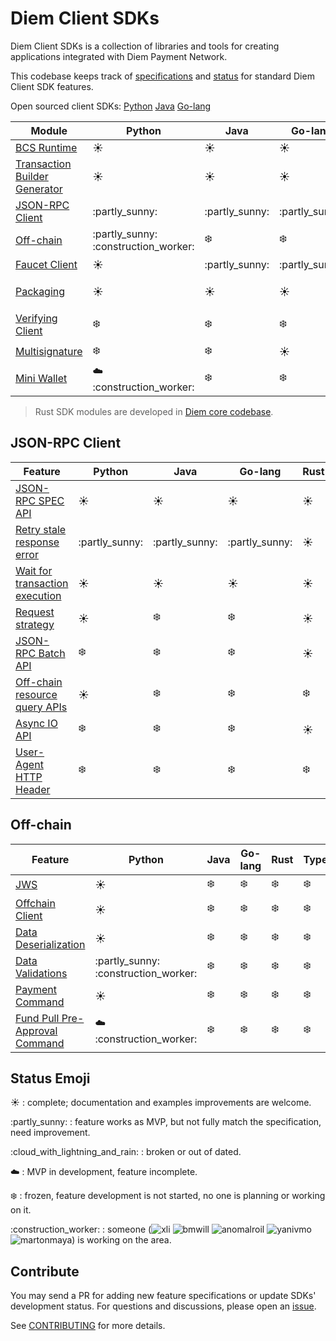 # Diem Client SDKs

Diem Client SDKs is a collection of libraries and tools for creating applications integrated with Diem Payment Network.

This codebase keeps track of [specifications](specs) and [status](status.md) for standard Diem Client SDK features.

Open sourced client SDKs: [Python][l1] [Java][l2] [Go-lang][l3]

| Module                             | Python                                 | Java            | Go-lang         | Rust                           | TypeScript      | C#          | C++                                 |
|------------------------------------|----------------------------------------|-----------------|-----------------|--------------------------------|-----------------|-------------|-------------------------------------|
| [BCS Runtime][1]                   | :sunny:                                | :sunny:         | :sunny:         | :sunny:                        | :partly\_sunny: | :sunny:     | :sunny:                             |
| [Transaction Builder Generator][2] | :sunny:                                | :sunny:         | :sunny:         | :sunny:                        | :snowflake:     | :snowflake: | :partly\_sunny:                     |
| [JSON-RPC Client][3]               | :partly\_sunny:                        | :partly\_sunny: | :partly\_sunny: | :partly\_sunny:                | :partly\_sunny: | :snowflake: | :cloud\_with\_lightning\_and\_rain: |
| [Off-chain][4]                     | :partly\_sunny: :construction\_worker: | :snowflake:     | :snowflake:     | :snowflake:                    | :snowflake:     | :snowflake: | :snowflake:                         |
| [Faucet Client][5]                 | :sunny:                                | :partly\_sunny: | :partly\_sunny: | :snowflake:                    | :partly\_sunny: | :snowflake: | :snowflake:                         |
| [Packaging][6]                     | :sunny:                                | :sunny:         | :sunny:         | :cloud: :construction\_worker: | :snowflake:     | :snowflake: | :snowflake:                         |
| [Verifying Client][7]              | :snowflake:                            | :snowflake:     | :snowflake:     | :cloud: :construction\_worker: | :snowflake:     | :snowflake: | :snowflake:                         |
| [Multisignature][8]                | :snowflake:                            | :snowflake:     | :sunny:         | :sunny:                        | :snowflake:     | :snowflake: | :snowflake:                         |
| [Mini Wallet][9]                   | :cloud: :construction\_worker:         | :snowflake:     | :snowflake:     | :snowflake:                    | :snowflake:     | :snowflake: | :snowflake:                         |


> Rust SDK modules are developed in [Diem core codebase](https://github.com/diem/diem).


## JSON-RPC Client

| Feature                              | Python          | Java            | Go-lang         | Rust        | TypeScript  |
|--------------------------------------|-----------------|-----------------|-----------------|-------------|-------------|
| [JSON-RPC SPEC API][c1]              | :sunny:         | :sunny:         | :sunny:         | :sunny:     | :sunny:     |
| [Retry stale response error][c2]     | :partly\_sunny: | :partly\_sunny: | :partly\_sunny: | :sunny:     | :cloud:     |
| [Wait for transaction execution][c3] | :sunny:         | :sunny:         | :sunny:         | :sunny:     | :sunny:     |
| [Request strategy][c4]               | :sunny:         | :snowflake:     | :snowflake:     | :sunny:     | :snowflake: |
| [JSON-RPC Batch API][c5]             | :snowflake:     | :snowflake:     | :snowflake:     | :sunny:     | :snowflake: |
| [Off-chain resource query APIs][c6]  | :sunny:         | :snowflake:     | :snowflake:     | :snowflake: | :snowflake: |
| [Async IO API][c7]                   | :snowflake:     | :snowflake:     | :snowflake:     | :sunny:     | :snowflake: |
| [User-Agent HTTP Header][c8]         | :snowflake:     | :snowflake:     | :snowflake:     | :snowflake: | :snowflake: |


## Off-chain

| Feature                              | Python                                 | Java        | Go-lang     | Rust        | TypeScript  |
|--------------------------------------|----------------------------------------|-------------|-------------|-------------|-------------|
| [JWS][o1]                            | :sunny:                                | :snowflake: | :snowflake: | :snowflake: | :snowflake: |
| [Offchain Client][o2]                | :sunny:                                | :snowflake: | :snowflake: | :snowflake: | :snowflake: |
| [Data Deserialization][o3]           | :sunny:                                | :snowflake: | :snowflake: | :snowflake: | :snowflake: |
| [Data Validations][o4]               | :partly\_sunny: :construction\_worker: | :snowflake: | :snowflake: | :snowflake: | :snowflake: |
| [Payment Command][o5]                | :sunny:                                | :snowflake: | :snowflake: | :snowflake: | :snowflake: |
| [Fund Pull Pre-Approval Command][o6] | :cloud: :construction\_worker:         | :snowflake: | :snowflake: | :snowflake: | :snowflake: |


## Status Emoji

:sunny: : complete; documentation and examples improvements are welcome.

:partly\_sunny: : feature works as MVP, but not fully match the specification, need improvement.

:cloud\_with\_lightning\_and\_rain: : broken or out of dated.

:cloud: : MVP in development, feature incomplete.

:snowflake: : frozen, feature development is not started, no one is planning or working on it.

:construction\_worker: : someone (![xli] ![bmwill] ![anomalroil] ![yanivmo] ![martonmaya]) is working on the area.


## Contribute

You may send a PR for adding new feature specifications or update SDKs' development status.
For questions and discussions, please open an [issue](https://github.com/diem/client-sdks/issues).

See [CONTRIBUTING](CONTRIBUTING.md) for more details.


[1]: specs/bcs_runtime.md
[2]: specs/transaction_builder_generator.md
[3]: #user-content-json-rpc-client
[4]: #user-content-off-chain
[5]: specs/faucet_client.md
[6]: specs/packaging.md
[7]: specs/verifying_client.md
[8]: https://github.com/diem/diem/tree/master/specifications/crypto#multi-signatures
[9]: specs/mini_wallet.md

[c1]: specs/json_rpc_client.md#user-content-json-rpc-spec-api
[c2]: specs/json_rpc_client.md#user-content-retry-stale-response-error
[c3]: specs/json_rpc_client.md#user-content-wait-for-transactoin-execution
[c4]: specs/json_rpc_client.md#user-content-request-strategy
[c5]: specs/json_rpc_client.md#user-content-json-rpc-batch-requests
[c6]: specs/json_rpc_client.md#user-content-off-chain-resource-query-apis
[c7]: specs/json_rpc_client.md#user-content-async-io
[c8]: specs/json_rpc_client.md#user-content-user-agent-http-header

[f1]: specs/faucet_client.md#user-content-mint-coins
[f2]: specs/faucet_client.md#user-content-create-dd-account

[o1]: specs/off_chain.md#user-content-jws
[o2]: specs/off_chain.md#user-content-offchain-client
[o3]: specs/off_chain.md#user-content-data-deserialization
[o4]: specs/off_chain.md#user-content-data-validations
[o5]: specs/off_chain.md#user-content-payment-command
[o6]: specs/off_chain.md#user-content-fund-pull-pre-approval-command

[l1]: https://github.com/diem/client-sdk-python
[l2]: https://github.com/diem/client-sdk-java
[l3]: https://github.com/diem/client-sdk-go

[xli]: https://github.com/xli.png?size=24 "@xli"
[bmwill]: https://github.com/bmwill.png?size=24 "@bmwill"
[anomalroil]: https://github.com/anomalroil.png?size=24 "@anomalroil"
[yanivmo]: https://github.com/yanivmo.png?size=24 "@yanivmo"
[martonmaya]: https://github.com/martonmaya.png?size=24 "@martonmaya"

